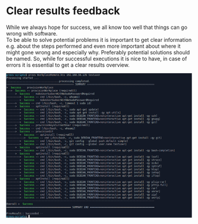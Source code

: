 # Clear results feedback

While we always hope for success, we all know too well that things can go wrong with software.   
To be able to solve potential problems it is important to get clear information e.g. about the steps performed and even more important about where it might gone wrong and especially why. 
Preferably potential solutions should be named.
So, while for successful executions it is nice to have, in case of errors it is essential to get a clear results overview.

![](/resources/images/results-overview.png)